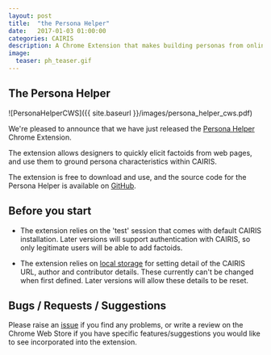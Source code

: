 ```yaml
---
layout: post
title:  "the Persona Helper"
date:   2017-01-03 01:00:00
categories: CAIRIS
description: A Chrome Extension that makes building personas from online data easier
image:
  teaser: ph_teaser.gif
---
```


## The Persona Helper ##

![PersonaHelperCWS]({{ site.baseurl }}/images/persona_helper_cws.pdf)

We're pleased to announce that we have just released the [Persona Helper](https://chrome.google.com/webstore/detail/persona-helper/mhojpjjecjmdbbooonpglohcedhnjkho) Chrome Extension.  

The extension allows designers to quickly elicit factoids from web pages, and use them to ground persona characteristics within CAIRIS.  

The extension is free to download and use, and the source code for the Persona Helper is available on [GitHub](https://github.com/failys/persona_helper).  


## Before you start ##

* The extension relies on the 'test' session that comes with default CAIRIS installation. Later versions will support authentication with CAIRIS, so only legitimate users will be able to add factoids.

* The extension relies on [local storage](https://www.w3.org/TR/webstorage) for setting detail of the CAIRIS URL, author and contributor details. These currently can't be changed when first defined. Later versions will allow these details to be reset.

## Bugs / Requests / Suggestions ##

Please raise an [issue](https://github.com/failys/persona_helper/issues) if you find any problems, or write a review on the Chrome Web Store if you have specific features/suggestions you would like to see incorporated into the extension.

